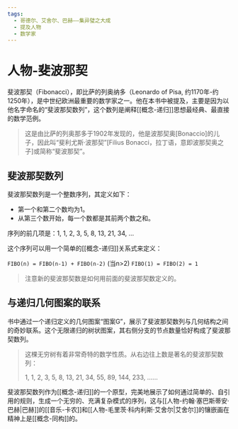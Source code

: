 ```yaml
---
tags:
  - 哥德尔、艾舍尔、巴赫——集异璧之大成
  - 提及人物
  - 数学家
---
```


# 人物-斐波那契

斐波那契（Fibonacci），即比萨的列奥纳多（Leonardo of Pisa, 约1170年-约1250年），是中世纪欧洲最重要的数学家之一。他在本书中被提及，主要是因为以他名字命名的“斐波那契数列”，这个数列是阐释[[概念-递归]]思想最经典、最直接的数学范例。

> 这是由比萨的列奥那多于1902年发现的，他是波那契奥\[Bonaccio\]的儿子，因此叫“斐利尤斯·波那契”\[Filius Bonacci，拉丁语，意即波那契奥之子\]或简称“斐波那契”。

## 斐波那契数列

斐波那契数列是一个整数序列，其定义如下：
- 第一个和第二个数均为1。
- 从第三个数开始，每一个数都是其前两个数之和。

序列的前几项是：1, 1, 2, 3, 5, 8, 13, 21, 34, ...

这个序列可以用一个简单的[[概念-递归]]关系式来定义：

`FIBO(n) = FIBO(n-1) + FIBO(n-2)` (当n>2)
`FIBO(1) = FIBO(2) = 1`

> 注意新的斐波那契数是如何用前面的斐波那契数定义的。

## 与递归几何图案的联系

书中通过一个递归定义的几何图案“图案G”，展示了斐波那契数列与几何结构之间的奇妙联系。这个无限递归的树状图案，其右侧分支的节点数量恰好构成了斐波那契数列。

> 这棵无穷树有着非常奇特的数学性质。从右边往上数是著名的斐波那契数列：
> 
> 1, 1, 2, 3, 5, 8, 13, 21, 34, 55, 89, 144, 233, ……

斐波那契数列作为[[概念-递归]]的一个原型，完美地展示了如何通过简单的、自引用的规则，生成一个无穷的、充满复杂模式的序列，这与[[人物-约翰·塞巴斯蒂安·巴赫|巴赫]]的[[音乐-卡农]]和[[人物-毛里茨·科内利斯·艾舍尔|艾舍尔]]的镶嵌画在精神上是[[概念-同构]]的。
